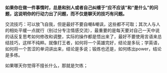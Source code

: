 #

**如果你在做一件事情时，总是和别人或者自己纠缠于“应不应该”和“是什么”的问题，这说明你的行动力出了问题，而不仅是聊天的技巧有问题。**

交流技巧：可以放飞自我，但是最好不要自嘲&嘲讽，这些都不可取；其次人与人的相处平缓一点就行（别过分专注情感交流），最重要的是每天要对自己一天中说的话反复思考如何修改和调整，实际的操作都是悟出来了，最好不要使用言语来总结技巧，这样不纯粹。就像打王者，如何将一个英雄完好，结论是多玩；学英语，如何将一个苦涩的单词讲出来，结论是多说；锻炼也还是，如何练出power，结论是多练。

如果哪天你觉得不擅长什么，那就是欠练；
